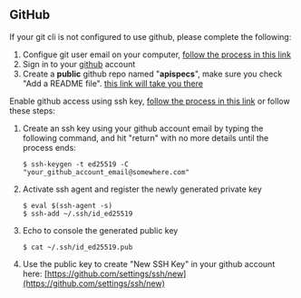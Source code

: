 ## GitHub

If your git cli is not configured to use github, please complete the following:

1. Configue git user email on your computer, [follow the process in this link](https://docs.github.com/en/account-and-profile/setting-up-and-managing-your-personal-account-on-github/managing-email-preferences/setting-your-commit-email-address#setting-your-email-address-for-every-repository-on-your-computer)
2. Sign in to your [github](https://github.com/) account
3. Create a **public** github repo named "**apispecs**", make sure you check "Add a README file". [this link will take you there](https://github.com/new?repo_name=apispecs)

Enable github access using ssh key, [follow the process in this link](https://docs.github.com/en/authentication/connecting-to-github-with-ssh/adding-a-new-ssh-key-to-your-github-account) or follow these steps:
1. Create an ssh key using your github account email by typing the following command, and hit "return" with no more details until the process ends:
    ```
    $ ssh-keygen -t ed25519 -C "your_github_account_email@somewhere.com"
    ```
2. Activate ssh agent and register the newly generated private key
    ```
    $ eval $(ssh-agent -s)
    $ ssh-add ~/.ssh/id_ed25519
    ```
3. Echo to console the generated public key
    ```
    $ cat ~/.ssh/id_ed25519.pub
    ```
4. Use the public key to create "New SSH Key" in your github account here: 
    [https://github.com/settings/ssh/new](https://github.com/settings/ssh/new)
<br /><br />
